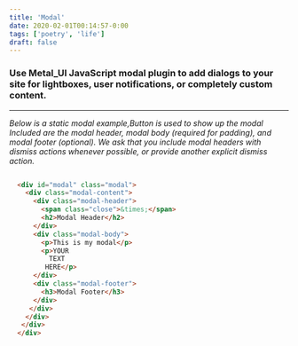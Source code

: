 ```yaml
---
title: 'Modal'
date: 2020-02-01T00:14:57-0:00
tags: ['poetry', 'life']
draft: false
---
```


### Use Metal_UI JavaScript modal plugin to add dialogs to your site for lightboxes, user notifications, or completely custom content.

___

*Below is a static modal example,Button is used to show up the modal Included are the modal header, modal body (required for padding), and modal footer (optional). We ask that you include modal headers with dismiss actions whenever possible, or provide another explicit dismiss action.*

```html

  <div id="modal" class="modal">
    <div class="modal-content">
      <div class="modal-header">
        <span class="close">&times;</span>
        <h2>Modal Header</h2>
      </div>
      <div class="modal-body">
        <p>This is my modal</p>
        <p>YOUR
          TEXT
         HERE</p>
      </div>
      <div class="modal-footer">
        <h3>Modal Footer</h3>
      </div>
     </div>
    </div>
   </div>
  </div>

```
